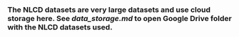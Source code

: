 ### The NLCD datasets are very large datasets and use cloud storage here. See ***data_storage.md*** to open Google Drive folder with the NLCD datasets used.
